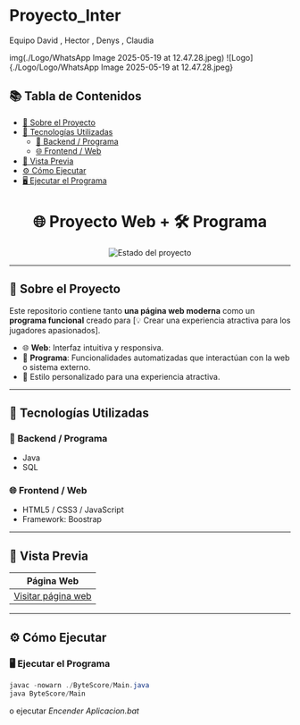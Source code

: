 # Proyecto_Inter
Equipo David , Hector , Denys , Claudia

img(./Logo/WhatsApp Image 2025-05-19 at 12.47.28.jpeg)
![Logo]{./Logo/Logo/WhatsApp Image 2025-05-19 at 12.47.28.jpeg}

## 📚 Tabla de Contenidos

- [🧠 Sobre el Proyecto](#-sobre-el-proyecto)
- [🚀 Tecnologías Utilizadas](#-tecnologías-utilizadas)
  - [🔧 Backend / Programa](#-backend--programa)
  - [🌐 Frontend / Web](#-frontend--web)
- [🌈 Vista Previa](#-vista-previa)
- [⚙️ Cómo Ejecutar](#️-cómo-ejecutar)
- [🖥️ Ejecutar el Programa](#️-ejecutar-el-programa)


<h1 align="center">🌐 Proyecto Web + 🛠️ Programa</h1>

<p align="center">
  <img src="https://img.shields.io/badge/Estado-En%20Desarrollo-blue" alt="Estado del proyecto">
</p>

---

## 🧠 Sobre el Proyecto

Este repositorio contiene tanto **una página web moderna** como un **programa funcional** creado para [💡 Crear una experiencia atractiva para los jugadores apasionados].

- 🌐 **Web**: Interfaz intuitiva y responsiva.
- 🧩 **Programa**: Funcionalidades automatizadas que interactúan con la web o sistema externo.
- 🎨 Estilo personalizado para una experiencia atractiva.

---

## 🚀 Tecnologías Utilizadas

### 🔧 Backend / Programa
- Java
- SQL 

### 🌐 Frontend / Web
- HTML5 / CSS3 / JavaScript 
- Framework: Boostrap

---

## 🌈 Vista Previa

| Página Web | 
|------------|
| [Visitar página web](https://david1daw.neocities.org/)| 

---

## ⚙️ Cómo Ejecutar

### 🖥️ Ejecutar el Programa

```java
javac -nowarn ./ByteScore/Main.java
java ByteScore/Main
```
o ejecutar *Encender Aplicacion.bat*
